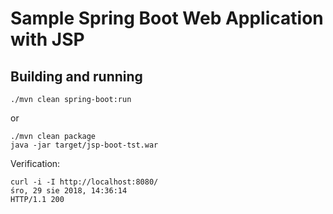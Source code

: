 Sample Spring Boot Web Application with JSP
====

Building and running
---

    ./mvn clean spring-boot:run


or

    ./mvn clean package
    java -jar target/jsp-boot-tst.war


Verification:

    curl -i -I http://localhost:8080/                                                                                      śro, 29 sie 2018, 14:36:14
    HTTP/1.1 200 
